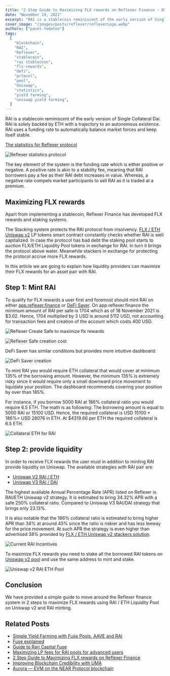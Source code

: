 ```yaml
---
title: "2 Step Guide to Maximizing FLX rewards on Reflexer Finance - DSPYT"
date: "November 19, 2021"
excerpt: "RAI is a stablecoin reminiscent of the early version of Single Collateral DAI. It is solely backed by ETH."
cover_image: "/images/posts/reflexer/reflexerLogo.webp"
authors: ["pavel-fedotov"]
tags:
  [
    "blockchain",
    "RAI",
    "Reflexer",
    "stablecoin",
    "rai stablecoin",
    "flx-rewards",
    "defi",
    "prtocol",
    "pool",
    "Uniswap",
    "statistics",
    "yield farming",
    "uniswap yield farming",
  ]
---
```


RAI is a stablecoin reminiscent of the early version of Single Collateral Dai. RAI is solely backed by ETH with a trajectory to an autonomous existence. RAI uses a funding rate to automatically balance market forces and keep itself stable.

[The statistics for Reflexer protocol](https://oldstats.reflexer.finance/)

![Reflexer statistics protocol](/images/posts/reflexer/reflexerstats.webp)

The key element of the system is the funding rate which is either positive or negative. A positive rate is akin to a stability fee, meaning that RAI borrowers pay a fee as their RAI debt increases in value. Whereas, a negative rate compels market participants to sell RAI as it is traded at a premium.

## Maximizing FLX rewards

Apart from implementing a stablecoin, Reflexer Finance has developed FLX rewards and staking systems.

The Stacking system protects the RAI protocol from insolvency. [FLX / ETH Uniswap v2](https://v2.info.uniswap.org/pair/0xd6f3768e62ef92a9798e5a8cedd2b78907cecef9) LP tokens smart contract constantly checks whether RAI is well capitalized. In case the protocol has bad debt the staking pool starts to auction FLX/ETH Liquidity Pool tokens in exchange for RAI. In turn it brings the protocol above water. Meanwhile stackers in exchange for protecting the protocol accrue more FLX rewards.

In this article we are going to explain how liquidity providers can maximize their FLX rewards for an asset pair with RAI.

## Step 1: Mint RAI

To qualify for FLX rewards a user first and foremost should mint RAI on either [app.reflexer.finance](https://app.reflexer.finance) or [DeFi Saver](https://app.defisaver.com/reflexer/manage).
On app.reflexer.finance the minimum amount of RAI per safe is 1704 which as of 18 November 2021 is $3.02. Hence, 1704 multiplied by 3 USD is around 5112 USD, not accounting for transaction fees and creation of the account which costs 400 USD.

![Reflexer Create Safe to maximize flx rewards](/images/posts/reflexer/reflexercreate.webp)

![Reflexer Safe creation cost](/images/posts/reflexer/reflxer2.webp)

DeFi Saver has similar conditions but provides more intuitive dashboard:

![DeFi Saver creation](/images/posts/reflexer/reflxer3.webp)

To mint RAI you would require ETH collateral that would cover at minimum 135% of the borrowing amount. However, the minimum 135% is extremely risky since it would require only a small downward price movement to liquidate your position. The dashboard recommends covering your position by over than 185%.

For instance, if you borrow 5000 RAI at 186% collateral ratio you would require 6.5 ETH. The math is as following:
The borrowing amount is equal to 5000 RAI or 15100 USD. Hence, the required collateral is USD 15100 \* 186%= USD 28076 in ETH. At $4319.66 per ETH the required collateral is 6.5 ETH.

![Collateral ETH for RAI](/images/posts/reflexer/reflexer5.webp)

## Step 2: provide liquidity

In order to receive FLX rewards the user must in addition to minting RAI provide liquidity on Uniswap. The available strategies with RAI pair are:

- [Uniswap V2 RAI / ETH](https://docs.reflexer.finance/incentives/rai-mint-+-lp-incentives-program)
- [Uniswap V3 RAI / DAI](https://docs.reflexer.finance/incentives/rai-uniswap-v3-mint-+-lp-incentives-program)

The highest available Annual Percentage Rate (APR) listed on Reflexer is RAI/ETH Uniswap v2 strategy. It is estimated to bring 34.32% APR with a safe 250% collateral ratio. Compared to Uniswap V3 RAI/DAI strategy that brings only 23.13%.

It is also notable that the 186% collateral ratio is estimated to bring higher APR than 34% at around 45% since the ratio is riskier and has less leeway for the price movement. At such APR the strategy is even higher than advertised 38% provided by [FLX / ETH Uniswap v2 stackers solution](https://docs.reflexer.finance/incentives/flx-staking).

![Current RAI Incentives](/images/posts/reflexer/reflexer8.webp)

To maximize FLX rewards you need to stake all the borrowed RAI tokens on [Uniswap v2 pool](https://app.uniswap.org/#/add/v2/ETH/0x03ab458634910AaD20eF5f1C8ee96F1D6ac54919) and use the same address to mint and stake.

![Uniswap v2 RAI ETH Pool](/images/posts/reflexer/reflexer10.webp)

## Conclusion

We have provided a simple guide to move around the Reflexer finance system in 2 steps to maximize FLX rewards using RAI / ETH Liquidity Pool on Uniswap v2 and RAI minting.

## Related Posts

- [Simple Yield Farming with Fuse Pools, AAVE and RAI](https://dspyt.com/simple-yield-farming-with-fuse-pools-aave-and-rai)
- [Fuse explained](https://medium.com/rari-capital/fuse-explained-3ef2e0747953)
- [Guide to Rari Capital Fuse](https://medium.com/stakingbits/guide-to-rari-capital-fuse-permissionless-money-markets-2632a2a72929)
- [Maximizing LP fees for RAI pools for advanced users](https://dspyt.com/maximizing-lp-fees-for-rai-pools-for-advanced-users)
- [2 Step Guide to Maximizing FLX rewards on Reflexer Finance](https://dspyt.com/2-step-guide-to-maximizing-flx-rewards)
- [Improving Blockchain Credibility with UMA](https://dspyt.com/improving-blockchain-credibility-with-uma)
- [Aurora — EVM on the NEAR Protocol blockchain](https://dspyt.com/aurora-near-protocol-evm)
